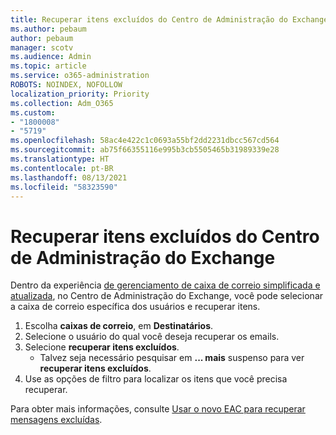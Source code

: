 ```yaml
---
title: Recuperar itens excluídos do Centro de Administração do Exchange
ms.author: pebaum
author: pebaum
manager: scotv
ms.audience: Admin
ms.topic: article
ms.service: o365-administration
ROBOTS: NOINDEX, NOFOLLOW
localization_priority: Priority
ms.collection: Adm_O365
ms.custom:
- "1800008"
- "5719"
ms.openlocfilehash: 58ac4e422c1c0693a55bf2dd2231dbcc567cd564
ms.sourcegitcommit: ab75f66355116e995b3cb5505465b31989339e28
ms.translationtype: HT
ms.contentlocale: pt-BR
ms.lasthandoff: 08/13/2021
ms.locfileid: "58323590"
---
```

# <a name="recover-deleted-items-from-exchange-admin-center"></a>Recuperar itens excluídos do Centro de Administração do Exchange

Dentro da experiência [de gerenciamento de caixa de correio simplificada e atualizada](https://admin.exchange.microsoft.com/#/mailboxes), no Centro de Administração do Exchange, você pode selecionar a caixa de correio específica dos usuários e recuperar itens.

1. Escolha **caixas de correio**, em **Destinatários**.
2. Selecione o usuário do qual você deseja recuperar os emails.
3. Selecione **recuperar itens excluídos**.
    - Talvez seja necessário pesquisar em **... mais** suspenso para ver **recuperar itens excluídos**.
4. Use as opções de filtro para localizar os itens que você precisa recuperar.

Para obter mais informações, consulte [Usar o novo EAC para recuperar mensagens excluídas](https://docs.microsoft.com/exchange/recipients-in-exchange-online/manage-user-mailboxes/recover-deleted-messages#use-new-eac-for-recovering-deleted-messages).
